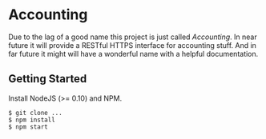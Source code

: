 # Accounting

Due to the lag of a good name this project is just called *Accounting*. In near future it will provide a RESTful HTTPS interface for accounting stuff. And in far future it might will have a wonderful name with a helpful documentation.


## Getting Started

Install NodeJS (>= 0.10) and NPM.

```
$ git clone ...
$ npm install
$ npm start
```
